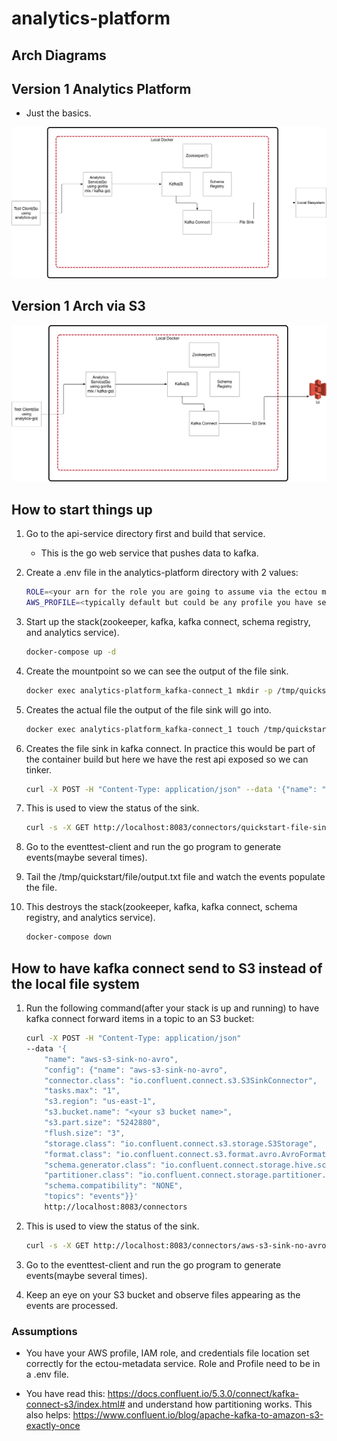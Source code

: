 # analytics-platform

## Arch Diagrams

## Version 1 Analytics Platform

- Just the basics.

![alt text](../arch_images/AnalyticsPlatformLocal_8_30_19.jpg)

## Version 1 Arch via S3

![alt text](../arch_images/AnalyticsPlatformS3_10_3_19.jpg)


## How to start things up

1. Go to the api-service directory first and build that service.
    - This is the go web service that pushes data to kafka.

2. Create a .env file in the analytics-platform directory with 2 values:

    ```bash
    ROLE=<your arn for the role you are going to assume via the ectou metadata service>
    AWS_PROFILE=<typically default but could be any profile you have setup in the credntials file>
    ```

3. Start up the stack(zookeeper, kafka, kafka connect, schema registry, and analytics service).

    ```bash
    docker-compose up -d
    ```

4. Create the mountpoint so we can see the output of the file sink.

    ```bash
    docker exec analytics-platform_kafka-connect_1 mkdir -p /tmp/quickstart/file
    ```

5. Creates the actual file the output of the file sink will go into.

    ```bash
    docker exec analytics-platform_kafka-connect_1 touch /tmp/quickstart/file/output.txt
    ```

6. Creates the file sink in kafka connect.  In practice this would be part of the container build but here we have the rest api exposed so we can tinker.

    ```bash
    curl -X POST -H "Content-Type: application/json" --data '{"name": "quickstart-file-sink", "config": {"connector.class":"FileStreamSink", "tasks.max":"1", "topics":"events", "file": "/tmp/quickstart/file/output.txt", "name": "quickstart-file-sink"}}' http://localhost:8083/connectors
    ```

7. This is used to view the status of the sink.

    ```bash
    curl -s -X GET http://localhost:8083/connectors/quickstart-file-sink/status
    ```

8. Go to the eventtest-client and run the go program to generate events(maybe several times).

9. Tail the /tmp/quickstart/file/output.txt file and watch the events populate the file.

10. This destroys the stack(zookeeper, kafka, kafka connect, schema registry, and analytics service).

    ```bash
    docker-compose down
    ```

## How to have kafka connect send to S3 instead of the local file system

1. Run the following command(after your stack is up and running) to have kafka connect forward items in a topic to an S3 bucket:

    ```bash
    curl -X POST -H "Content-Type: application/json"
    --data '{
        "name": "aws-s3-sink-no-avro",
        "config": {"name": "aws-s3-sink-no-avro",
        "connector.class": "io.confluent.connect.s3.S3SinkConnector",
        "tasks.max": "1",
        "s3.region": "us-east-1",
        "s3.bucket.name": "<your s3 bucket name>",
        "s3.part.size": "5242880",
        "flush.size": "3",
        "storage.class": "io.confluent.connect.s3.storage.S3Storage",
        "format.class": "io.confluent.connect.s3.format.avro.AvroFormat",
        "schema.generator.class": "io.confluent.connect.storage.hive.schema.DefaultSchemaGenerator",
        "partitioner.class": "io.confluent.connect.storage.partitioner.DefaultPartitioner",
        "schema.compatibility": "NONE",
        "topics": "events"}}'
        http://localhost:8083/connectors
    ```

2. This is used to view the status of the sink.

    ```bash
    curl -s -X GET http://localhost:8083/connectors/aws-s3-sink-no-avro/status
    ```

3. Go to the eventtest-client and run the go program to generate events(maybe several times).

4. Keep an eye on your S3 bucket and observe files appearing as the events are processed.


### Assumptions

- You have your AWS profile, IAM role, and credentials file location set correctly for the ectou-metadata service. Role and Profile need to be in a .env file.

- You have read this: <https://docs.confluent.io/5.3.0/connect/kafka-connect-s3/index.html#> and understand how partitioning works.  This also helps: <https://www.confluent.io/blog/apache-kafka-to-amazon-s3-exactly-once>
